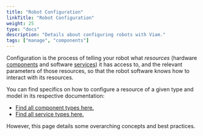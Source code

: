 ```yaml
---
title: "Robot Configuration"
linkTitle: "Robot Configuration"
weight: 25
type: "docs"
description: "Details about configuring robots with Viam."
tags: ["manage", "components"]
---
```


Configuration is the process of telling your robot what *resources* (hardware [components](/components/) and software [services](/services/)) it has access to, and the relevant parameters of those resources, so that the robot software knows how to interact with its resources.

You can find specifics on how to configure a resource of a given type and model in its respective documentation:

- [Find all component types here.](/components/)
- [Find all service types here.](/services/)

However, this page details some overarching concepts and best practices.
